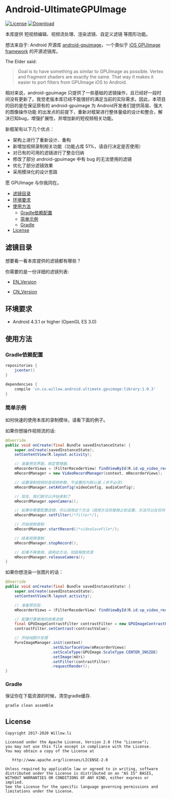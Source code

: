 
# Android-UltimateGPUImage
[![License](https://img.shields.io/badge/license-Apache%202-blue.svg)](https://www.apache.org/licenses/LICENSE-2.0)
[![Download](https://api.bintray.com/packages/windsander/UltimateGPUImage/library/images/download.svg) ](https://bintray.com/windsander/UltimateGPUImage/library/_latestVersion)

本库提供 短视频编辑、视频流处理、渲染滤镜、自定义滤镜 等图形功能。

想法来自于: Android 开源库 [android-gpuimage](https://github.com/CyberAgent/android-gpuimage)，一个类似于 [iOS GPUImage framework](https://github.com/BradLarson/GPUImage) 的开源滤镜库。

The Elder said:
>Goal is to have something as similar to GPUImage as possible. Vertex and fragment shaders are exactly the same. That way it makes it easier to port filters from GPUImage iOS to Android.

相对来说，android-gpuimage 只提供了一些基础的滤镜操作，且已经好一段时间没有更新了。我觉老版本库已经不能很好的满足当前的实际需求。因此，本项目的目的是在保证原有的 android-gpuimage 为 Android开发者们提供简易、强大的图像操作功能 的出发点的前提下，重新对框架进行整体量级的设计和整合，解决已知bug，增强扩展性，并增加新的短视频相关功能。</p>
新框架有以下几个优点：
- 架构上进行了重新设计、重构
- 新增加视频录制相关功能（功能占库 51%，请自行决定是否使用）
- 对已有的可用的滤镜进行了整合归纳
- 修改了部分 android-gpuimage 中有 bug 的无法使用的滤镜
- 优化了部分滤镜效果
- 采用模块化的设计思路

愿 GPUImage 与你我同在。


<ul class="toc">
  <li>
    <a href="#滤镜目录">滤镜目录</a>
  </li>
  <li>
    <a href="#环境要求">环境要求</a>
  </li>
  <li>
    <a href="#使用方法">使用方法</a>
    <ul>
      <li>
        <a href="#gradle依赖配置">Gradle依赖配置</a>
      </li>
      <li>
        <a href="#简单示例">简单示例</a>
      </li>
      <li>
        <a href="#gradle">Gradle</a>
      </li>
    </ul>
  </li>
  <li>
    <a href="#license">License</a>
  </li>
</ul>


## 滤镜目录

想要看一看本库提供的滤镜都有哪些？</p>
你需要的是一份详细的滤镜列表:
- [EN_Version](/Index_of_Filters.md) </p>
- [CN_Version](/Index_of_Filters_CN.md) </p>

## 环境要求
* Android 4.3.1 or higher (OpenGL ES 3.0)

## 使用方法

### Gradle依赖配置

```groovy
repositories {
    jcenter()
}

dependencies {
    compile 'cn.co.willow.android.ultimate.gpuimage:library:1.0.3'
}
```

### 简单示例

如何快速的使用本库的录制模块，请看下面的例子。

如果你想操作视频流的话:

```java
@Override
public void onCreate(final Bundle savedInstanceState) {
    super.onCreate(savedInstanceState);
    setContentView(R.layout.activity);

    // 准备预览界面，绑定管理器.
    mRecorderViews = (FilterRecoderView) findViewById(R.id.vp_video_recorder_gl);
    mRecordManager = new VideoRecordManager(context, mRecorderViews);

    // 设置录制视频的音视频参数，不设置则为默认值.(并不必须)
    mRecordManager.setAVConfig(videoConfig, audioConfig);

    // 现在，我们就可以开始录制了
    mRecordManager.openCamera();

    // 如果你需要配置滤镜，可以调用这个方法（调用方法将替换之前设置，方法可以在任何位置调用）
    mRecordManager.setFilter(/*filter*/);

    // 开始视频录制
    mRecordManager.startRecord(/*videoSaveFile*/);

    // 结束视频录制
    mRecordManager.stopRecord();

    // 如果不再使用，调用此方法，彻底释放资源
    mRecordManager.releaseCamera();
}
```

如果你想渲染一张图片的话：

```java
@Override
public void onCreate(final Bundle savedInstanceState) {
    super.onCreate(savedInstanceState);
    setContentView(R.layout.activity);

    // 准备预览层.
    mRecorderViews = (FilterRecoderView) findViewById(R.id.vp_video_recorder_gl);

    // 配置打算使用的效果滤镜
    final GPUImageContrastFilter contrastFilter = new GPUImageContrastFilter(1.0f);
    contrastFilter.setContrast(contrastValue);

    // 开始纯图片处理
    PureImageManager.init(context)
                    .setGLSurfaceView(mRecorderViews)
                    .setScaleType(GPUImage.ScaleType.CENTER_INSIDE)
                    .setImage(mUri)
                    .setFilter(contrastFilter)
                    .requestRender();
}
```


### Gradle
保证你在下载资源的时候，清空gradle缓存.

```groovy
gradle clean assemble
```

## License
    Copyright 2017-2020 Willow.li

    Licensed under the Apache License, Version 2.0 (the "License");
    you may not use this file except in compliance with the License.
    You may obtain a copy of the License at

       http://www.apache.org/licenses/LICENSE-2.0

    Unless required by applicable law or agreed to in writing, software
    distributed under the License is distributed on an "AS IS" BASIS,
    WITHOUT WARRANTIES OR CONDITIONS OF ANY KIND, either express or implied.
    See the License for the specific language governing permissions and
    limitations under the License.
